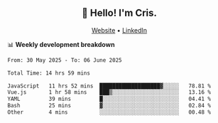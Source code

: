 
<h2 align="center">👋 Hello! I'm Cris.</h2>
<p align="center">
  <a href="https://www.criscunas.dev">Website</a> •
  <a href="https://www.linkedin.com/in/cristophercunas/">LinkedIn</a> 
</p>


📊 **Weekly development breakdown**
<!--START_SECTION:waka-->

```txt
From: 30 May 2025 - To: 06 June 2025

Total Time: 14 hrs 59 mins

JavaScript   11 hrs 52 mins  ███████████████████▓░░░░░   78.81 %
Vue.js       1 hr 58 mins    ███▒░░░░░░░░░░░░░░░░░░░░░   13.16 %
YAML         39 mins         █░░░░░░░░░░░░░░░░░░░░░░░░   04.41 %
Bash         25 mins         ▓░░░░░░░░░░░░░░░░░░░░░░░░   02.84 %
Other        4 mins          ░░░░░░░░░░░░░░░░░░░░░░░░░   00.48 %
```

<!--END_SECTION:waka-->

